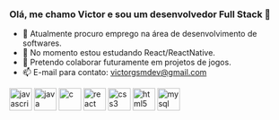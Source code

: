 ### Olá, me chamo Victor e sou um desenvolvedor Full Stack 👋
<body background-color: "black">

- 🔭 Atualmente procuro emprego na área de desenvolvimento de softwares.
- 🌱 No momento estou estudando React/ReactNative.
- 👯 Pretendo colaborar futuramente em projetos de jogos.
- 📫 E-mail para contato: victorgsmdev@gmail.com
<div display:flex>
<img src="https://skillicons.dev/icons?i=javascript" alt="javascript" width="40" height="40"/>
<img src="https://cdn.jsdelivr.net/gh/devicons/devicon/icons/java/java-original-wordmark.svg" alt="java" width="40" height="40" />                     <img src="https://cdn.jsdelivr.net/gh/devicons/devicon/icons/c/c-original.svg" alt="c" width="40" height="40" />               
<img src="https://cdn.jsdelivr.net/gh/devicons/devicon/icons/react/react-original-wordmark.svg" alt="react" width="40" height="40" />           
<img src="https://cdn.jsdelivr.net/gh/devicons/devicon/icons/css3/css3-original.svg" alt="css3" width="40" height="40" />            
<img src="https://cdn.jsdelivr.net/gh/devicons/devicon/icons/html5/html5-original.svg" alt="html5" width="40" height="40"  />           
<img src="https://cdn.jsdelivr.net/gh/devicons/devicon/icons/mysql/mysql-original-wordmark.svg" alt="mysql" width="40" height="40" />
</div>
</body>

